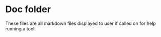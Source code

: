 # Doc folder
These files are all markdown files displayed to user if called on for help running a tool.
